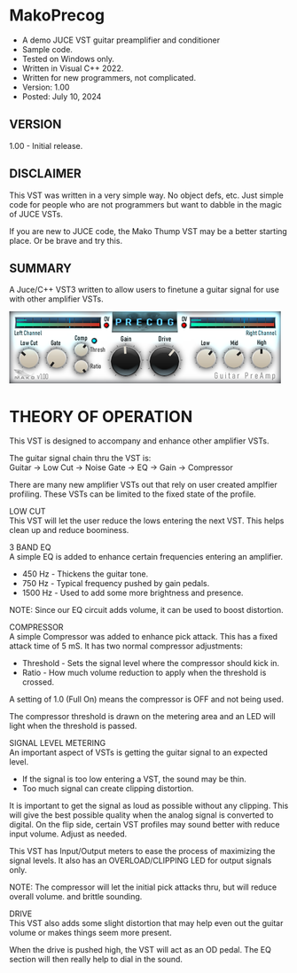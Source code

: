 # MakoPrecog
* A demo JUCE VST guitar preamplifier and conditioner
* Sample code.
* Tested on Windows only.
* Written in Visual C++ 2022.
* Written for new programmers, not complicated.
* Version: 1.00
* Posted: July 10, 2024

VERSION
------------------------------------------------------------------
1.00 - Initial release.  

DISCLAIMER
------------------------------------------------------------------  
This VST was written in a very simple way. No object defs, etc. 
Just simple code for people who are not programmers but want to 
dabble in the magic of JUCE VSTs.

If you are new to JUCE code, the Mako Thump VST may be a better
starting place. Or be brave and try this.
       
SUMMARY
------------------------------------------------------------------
A Juce/C++ VST3 written to allow users to finetune a guitar signal
for use with other amplifier VSTs.

![Demo Image](docs/assets/precogdemo.png)

# THEORY OF OPERATION<br />
This VST is designed to accompany and enhance other amplifier VSTs.

The guitar signal chain thru the VST is:  
Guitar -> Low Cut -> Noise Gate -> EQ -> Gain -> Compressor

There are many new amplifier VSTs out that rely on user created amplfier profiling. These VSTs can be limited to the fixed state of the profile.

LOW CUT  
This VST will let the user reduce the lows entering the next VST. This helps clean up and reduce boominess.

3 BAND EQ  
A simple EQ is added to enhance certain frequencies entering an amplifier.
* 450 Hz - Thickens the guitar tone.
* 750 Hz - Typical frequency pushed by gain pedals.
* 1500 Hz - Used to add some more brightness and presence.

NOTE: Since our EQ circuit adds volume, it can be used to boost distortion.

COMPRESSOR  
A simple Compressor was added to enhance pick attack. This has a fixed attack time of 5 mS. It has two normal compressor adjustments:
* Threshold - Sets the signal level where the compressor should kick in.
* Ratio - How much volume reduction to apply when the threshold is crossed.

A setting of 1.0 (Full On) means the compressor is OFF and not being used.  

The compressor threshold is drawn on the metering area and an LED will light when the threshold is passed.

SIGNAL LEVEL METERING  
An important aspect of VSTs is getting the guitar signal to an expected level. 
* If the signal is too low entering a VST, the sound may be thin.
* Too much signal can create clipping distortion.

It is important to get the signal as loud as possible without any clipping. This will give the best possible quality when the analog signal is converted to digital.
On the flip side, certain VST profiles may sound better with reduce input volume. Adjust as needed.

This VST has Input/Output meters to ease the process of maximizing the signal levels. It also has an OVERLOAD/CLIPPING LED for output signals only.

NOTE: The compressor will let the initial pick attacks thru, but will reduce overall volume. 
and brittle sounding. 


DRIVE  
This VST also adds some slight distortion that may help even out the guitar volume or makes things seem more present. 

When the drive is pushed high, the VST will act as an OD pedal. The EQ section will then really help to dial in the sound. 


